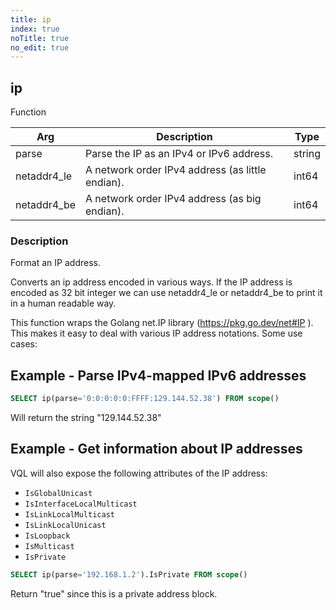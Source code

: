 ```yaml
---
title: ip
index: true
noTitle: true
no_edit: true
---
```




<div class="vql_item"></div>


## ip
<span class='vql_type pull-right page-header'>Function</span>



<div class="vqlargs"></div>

Arg | Description | Type
----|-------------|-----
parse|Parse the IP as an IPv4 or IPv6 address.|string
netaddr4_le|A network order IPv4 address (as little endian).|int64
netaddr4_be|A network order IPv4 address (as big endian).|int64

### Description

Format an IP address.

Converts an ip address encoded in various ways. If the IP address is
encoded as 32 bit integer we can use netaddr4_le or netaddr4_be to
print it in a human readable way.

This function wraps the Golang net.IP library
(https://pkg.go.dev/net#IP ). This makes it easy to deal with
various IP address notations. Some use cases:

## Example - Parse IPv4-mapped IPv6 addresses

```sql
SELECT ip(parse='0:0:0:0:0:FFFF:129.144.52.38') FROM scope()
```

Will return the string "129.144.52.38"

## Example - Get information about IP addresses

VQL will also expose the following attributes of the IP address:

- `IsGlobalUnicast`
- `IsInterfaceLocalMulticast`
- `IsLinkLocalMulticast`
- `IsLinkLocalUnicast`
- `IsLoopback`
- `IsMulticast`
- `IsPrivate`

```sql
SELECT ip(parse='192.168.1.2').IsPrivate FROM scope()
```

Return "true" since this is a private address block.



